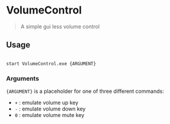 # VolumeControl

> A simple gui less volume control


## Usage

```shell

start VolumeControl.exe {ARGUMENT}

```

### Arguments

`{ARGUMENT}` is a placeholder for one of three different commands:

- `+` : emulate volume up key
- `-` : emulate volume down key
- `0` : emulate volume mute key
